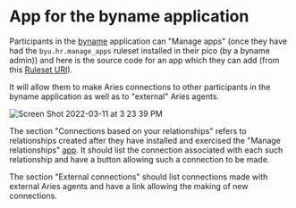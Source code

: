 # App for the byname application

Participants in the [byname](https://github.com/Picolab/fully-sharded-database) application can "Manage apps"
(once they have had the `byu.hr.manage_apps` ruleset installed in their pico (by a byname admin))
and here is the source code for an app which they can add
(from this [Ruleset URI](https://raw.githubusercontent.com/Picolab/aries-cloudagent-pico/master/byname/byu.hr.connect.krl)).

It will allow them to make Aries connections to other participants in the byname application
as well as to "external" Aries agents.

![Screen Shot 2022-03-11 at 3 23 39 PM](https://user-images.githubusercontent.com/19273926/157981010-b80043ee-29f3-42a0-a4a9-6ca2ef4a659e.png)

The section "Connections based on your relationships"
refers to relationships created after they have installed and exercised the 
"Manage relationships" [app](https://raw.githubusercontent.com/Picolab/fully-sharded-database/main/krl/byu.hr.relate.krl).
It should list the connection associated with each such relationship
and have a button allowing such a connection to be made.

The section "External connections" should list connections made with external Aries agents
and have a link allowing the making of new connections.
